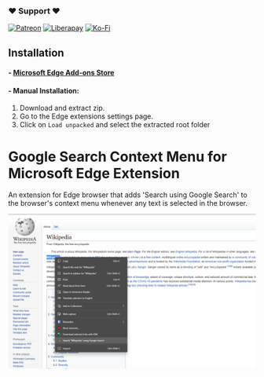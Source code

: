 
### ❤ Support ❤

[![Patreon][patreon-badge]][patreon]
[![Liberapay][liberapay-badge]][liberapay]
[![Ko-Fi][kofi-badge]][kofi]

## Installation

#### - [Microsoft Edge Add-ons Store](https://microsoftedge.microsoft.com/addons/detail/google-search-context-men/mlkhfponpclfglhhnfhmpicfocieaiaa)

#### - Manual Installation:
1. Download and extract zip.
2. Go to the Edge extensions settings page.
3. Click on `Load unpacked` and select the extracted root folder

# Google Search Context Menu for <br/> Microsoft Edge Extension

An extension for Edge browser that adds 'Search using Google Search' to the browser's context menu whenever any text is selected in the browser.

![Screenshot](/screenshot.png)





[patreon-badge]: https://img.shields.io/badge/Support-Become%20a%20Patreon!-red.svg
[patreon]: https://www.patreon.com/join/andy_fazulus?
[liberapay-badge]: https://img.shields.io/badge/Liberapay-Donate-%23f6c915.svg
[liberapay]: https://liberapay.com/andy_fazulus/donate
[kofi-badge]: https://img.shields.io/badge/Ko--fi-Buy%20me%20a%20coffee!-%2346b798.svg
[kofi]: https://ko-fi.com/andy_fazulus
